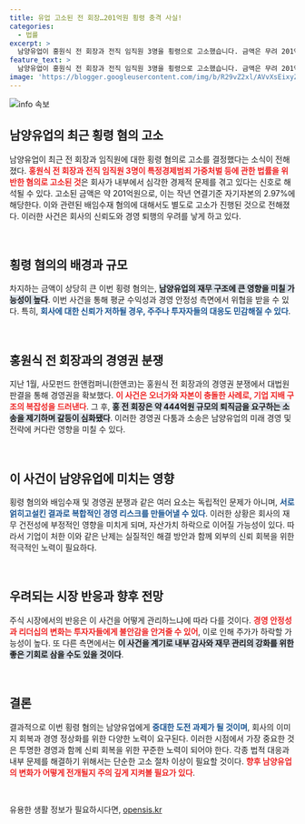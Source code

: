 ```yaml
---
title: 유업 고소된 전 회장…201억원 횡령 충격 사실!
categories:
  - 법률
excerpt: >
  남양유업이 홍원식 전 회장과 전직 임직원 3명을 횡령으로 고소했습니다. 금액은 무려 201억원, 작년 자기자본의 3%에 해당하는 엄청난 수치! 이 사건은 한앤컴퍼니와의 경영권 분쟁과 얽혀 있어 더욱 주목받고 있습니다. 
feature_text: >
  남양유업이 홍원식 전 회장과 전직 임직원 3명을 횡령으로 고소했습니다. 금액은 무려 201억원, 작년 자기자본의 3%에 해당하는 엄청난 수치! 이 사건은 한앤컴퍼니와의 경영권 분쟁과 얽혀 있어 더욱 주목받고 있습니다. 
image: 'https://blogger.googleusercontent.com/img/b/R29vZ2xl/AVvXsEixyZcFfHzMRdzZMjFBmAUKJYCLCGyLL1o632UiGVXcaFdKo_bkvkuCioo0uUKlGfBVcT3P84aROyZIXSBEx3Aw5nCQ3pTgDom1WDC4m8eifvWiAmWEEVb4x6G_l8C0QH225ldMjyaFvpxGEBGNO37VmDTDMHGhJPq73UglMfDca1-0aw/s1600/blogspot.png'
---
```


<p><img src="https://blogger.googleusercontent.com/img/b/R29vZ2xl/AVvXsEixyZcFfHzMRdzZMjFBmAUKJYCLCGyLL1o632UiGVXcaFdKo_bkvkuCioo0uUKlGfBVcT3P84aROyZIXSBEx3Aw5nCQ3pTgDom1WDC4m8eifvWiAmWEEVb4x6G_l8C0QH225ldMjyaFvpxGEBGNO37VmDTDMHGhJPq73UglMfDca1-0aw/s1600/blogspot.png" alt="info 속보" /></p>

<h2 data-ke-size="size26">남양유업의 최근 횡령 혐의 고소</h2>

<p data-ke-size="size16">남양유업이 최근 전 회장과 임직원에 대한 횡령 혐의로 고소를 결정했다는 소식이 전해졌다. <b><span style="color: #ee2323;">홍원식 전 회장과 전직 임직원 3명이 특정경제범죄 가중처벌 등에 관한 법률을 위반한 혐의로 고소된 것</span></b>은 회사가 내부에서 심각한 경제적 문제를 겪고 있다는 신호로 해석될 수 있다. 고소된 금액은 약 201억원으로, 이는 작년 연결기준 자기자본의 2.97%에 해당한다. 이와 관련된 배임수재 혐의에 대해서도 별도로 고소가 진행된 것으로 전해졌다. 이러한 사건은 회사의 신뢰도와 경영 퇴행의 우려를 낳게 하고 있다.</p>

<p data-ke-size="size16">&nbsp;</p>

<h2 data-ke-size="size26">횡령 혐의의 배경과 규모</h2>

<p data-ke-size="size16">차지하는 금액이 상당히 큰 이번 횡령 혐의는, <b><span style="background-color: #21538527;">남양유업의 재무 구조에 큰 영향을 미칠 가능성이 높다</span></b>. 이번 사건을 통해 평균 수익성과 경영 안정성 측면에서 위협을 받을 수 있다. 특히, <b><span style="color: #1a5490;">회사에 대한 신뢰가 저하될 경우, 주주나 투자자들의 대응도 민감해질 수 있다</span></b>.</p>

<p data-ke-size="size16">&nbsp;</p>

<h2 data-ke-size="size26">홍원식 전 회장과의 경영권 분쟁</h2>

<p data-ke-size="size16">지난 1월, 사모펀드 한앤컴퍼니(한앤코)는 홍원식 전 회장과의 경영권 분쟁에서 대법원 판결을 통해 경영권을 확보했다. <b><span style="color: #ee2323;">이 사건은 오너가와 자본이 충돌한 사례로, 기업 지배 구조의 복잡성을 드러낸다</span></b>. 그 후, <b><span style="background-color: #21538527;">홍 전 회장은 약 444억원 규모의 퇴직금을 요구하는 소송을 제기하며 갈등이 심화됐다</span></b>. 이러한 경영권 다툼과 소송은 남양유업의 미래 경영 및 전략에 커다란 영향을 미칠 수 있다.</p>

<p data-ke-size="size16">&nbsp;</p>

<h2 data-ke-size="size26">이 사건이 남양유업에 미치는 영향</h2>

<p data-ke-size="size16">횡령 혐의와 배임수재 및 경영권 분쟁과 같은 여러 요소는 독립적인 문제가 아니며, <b><span style="color: #1a5490;">서로 얽히고설킨 결과로 복합적인 경영 리스크를 만들어낼 수 있다</span></b>. 이러한 상황은 회사의 재무 건전성에 부정적인 영향을 미치게 되며, 자산가치 하락으로 이어질 가능성이 있다. 따라서 기업이 처한 이와 같은 난제는 실질적인 해결 방안과 함께 외부의 신뢰 회복을 위한 적극적인 노력이 필요하다.</p>

<p data-ke-size="size16">&nbsp;</p>

<h2 data-ke-size="size26">우려되는 시장 반응과 향후 전망</h2>

<p data-ke-size="size16">주식 시장에서의 반응은 이 사건을 어떻게 관리하느냐에 따라 다를 것이다. <b><span style="color: #ee2323;">경영 안정성과 리더십의 변화는 투자자들에게 불안감을 안겨줄 수 있어</span></b>, 이로 인해 주가가 하락할 가능성이 높다. 또 다른 측면에서는 <b><span style="background-color: #21538527;">이 사건을 계기로 내부 감사와 재무 관리의 강화를 위한 좋은 기회로 삼을 수도 있을 것이다</span></b>.</p>

<p data-ke-size="size16">&nbsp;</p>

<h2 data-ke-size="size26">결론</h2>

<p data-ke-size="size16">결과적으로 이번 횡령 혐의는 남양유업에게 <b><span style="color: #1a5490;">중대한 도전 과제가 될 것이며</span></b>, 회사의 이미지 회복과 경영 정상화를 위한 다양한 노력이 요구된다. 이러한 시점에서 가장 중요한 것은 투명한 경영과 함께 신뢰 회복을 위한 꾸준한 노력이 되어야 한다. 각종 법적 대응과 내부 문제를 해결하기 위해서는 단순한 고소 절차 이상이 필요할 것이다. <b><span style="color: #ee2323;">향후 남양유업의 변화가 어떻게 전개될지 주의 깊게 지켜볼 필요가 있다</span></b>.</p>

<p data-ke-size="size16">&nbsp;</p>
유용한 생활 정보가 필요하시다면, <a href="https://opensis.kr" rel="dofollow">opensis.kr</a>


